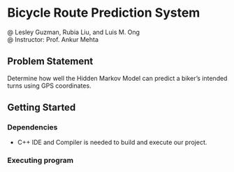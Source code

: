 # Bicycle Route Prediction System

@ Lesley Guzman, Rubia Liu, and Luis M. Ong\
@ Instructor: Prof. Ankur Mehta

## Problem Statement

Determine how well the Hidden Markov Model can predict a biker’s intended turns using GPS coordinates.

## Getting Started

### Dependencies

* C++ IDE and Compiler is needed to build and execute our project.

### Executing program
